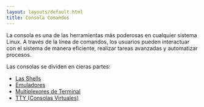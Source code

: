 ```yaml
---
layout: layouts/default.html
title: Consola Comandos
---
```


La consola es una de las herramientas más poderosas en cualquier sistema Linux. A través de la línea de comandos, los usuarios pueden interactuar con el sistema de manera eficiente, realizar tareas avanzadas y automatizar procesos. 

Las consolas se dividen en cieras partes:

- [Las Shells](./shell)
- [Emuladores](./emulador)
- [Multiplexores de Terminal](./emulador)
- [TTY (Consolas Virtuales)](./tty)
